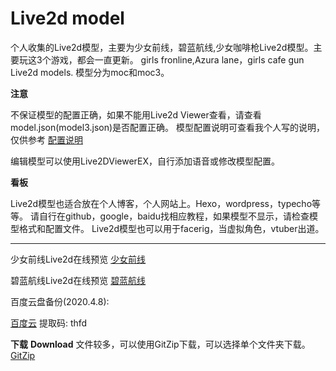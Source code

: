 # Live2d model

个人收集的Live2d模型，主要为少女前线，碧蓝航线,少女咖啡枪Live2d模型。主要玩这3个游戏，都会一直更新。
girls fronline,Azura lane，girls cafe gun Live2d models.
模型分为moc和moc3。


**注意**


不保证模型的配置正确，如果不能用Live2d Viewer查看，请查看model.json(model3.json)是否配置正确。
模型配置说明可查看我个人写的说明，仅供参考
[配置说明](https://eikanya.github.io/2020/04/08/live2d%E9%85%8D%E7%BD%AE/)


编辑模型可以使用Live2DViewerEX，自行添加语音或修改模型配置。


**看板**


Live2d模型也适合放在个人博客，个人网站上。Hexo，wordpress，typecho等等。
请自行在github，google，baidu找相应教程，如果模型不显示，请检查模型格式和配置文件。
Live2d模型也可以用于facerig，当虚拟角色，vtuber出道。



- - -
少女前线Live2d在线预览
[少女前线](http://gfl.zzzzz.kr/dolls.php?lang=ja)

碧蓝航线Live2d在线预览
[碧蓝航线](https://l2d.alg-wiki.com/)

百度云盘备份(2020.4.8):

[百度云](https://pan.baidu.com/s/1iuuMYtAn-C8Wy49ScCl5Xw) 提取码: thfd  


**下载** **Download**
文件较多，可以使用GitZip下载，可以选择单个文件夹下载。
[GitZip](https://gitzip.org/)

